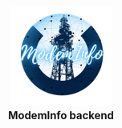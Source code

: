 <h2 align="center">
 <img src="https://github.com/Kodo-kakaku/ModemInfo/blob/main/image/logo.png" height="200" width="200">
  <br>ModemInfo backend<br>
</h2>
